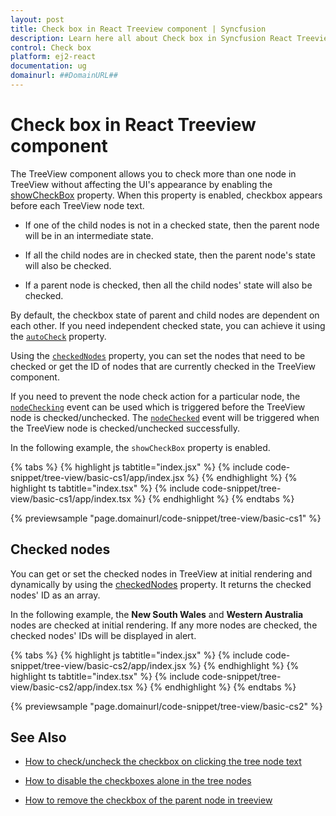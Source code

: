 ```yaml
---
layout: post
title: Check box in React Treeview component | Syncfusion
description: Learn here all about Check box in Syncfusion React Treeview component of Syncfusion Essential JS 2 and more.
control: Check box 
platform: ej2-react
documentation: ug
domainurl: ##DomainURL##
---
```


# Check box in React Treeview component

The TreeView component allows you to check more than one node in TreeView without affecting the UI's appearance by enabling the [showCheckBox](https://ej2.syncfusion.com/react/documentation/api/treeview/#showcheckbox) property. When this property is enabled, checkbox appears before each TreeView node text.

* If one of the child nodes is not in a checked state, then the parent node will be in an intermediate state.

* If all the child nodes are in checked state, then the parent node's state will also be checked.

* If a parent node is checked, then all the child nodes' state will also be checked.

By default, the checkbox state of parent and child nodes are dependent on each other. If you need independent checked state, you can achieve it using the [`autoCheck`](https://ej2.syncfusion.com/react/documentation/api/treeview/#autocheck) property.

Using the [`checkedNodes`](https://ej2.syncfusion.com/react/documentation/api/treeview/#checkednodes) property, you can set the nodes that need to be checked or get the ID of nodes that are currently checked in the TreeView component.

If you need to prevent the node check action for a particular node, the [`nodeChecking`](https://ej2.syncfusion.com/react/documentation/api/treeview/#nodechecking) event can be used which is triggered before the TreeView node is checked/unchecked. The [`nodeChecked`](https://ej2.syncfusion.com/react/documentation/api/treeview/#nodechecked) event will be triggered when the TreeView node is checked/unchecked successfully.

In the following example, the `showCheckBox` property is enabled.

{% tabs %}
{% highlight js tabtitle="index.jsx" %}
{% include code-snippet/tree-view/basic-cs1/app/index.jsx %}
{% endhighlight %}
{% highlight ts tabtitle="index.tsx" %}
{% include code-snippet/tree-view/basic-cs1/app/index.tsx %}
{% endhighlight %}
{% endtabs %}

 {% previewsample "page.domainurl/code-snippet/tree-view/basic-cs1" %}

## Checked nodes

You can get or set the checked nodes in TreeView at initial rendering and dynamically by using the [checkedNodes](https://ej2.syncfusion.com/react/documentation/api/treeview/#checkednodes) property. It returns the checked nodes' ID as an array.

In the following example, the **New South Wales** and **Western Australia** nodes are checked at initial rendering. If any more nodes are checked, the checked nodes' IDs will be displayed in alert.

{% tabs %}
{% highlight js tabtitle="index.jsx" %}
{% include code-snippet/tree-view/basic-cs2/app/index.jsx %}
{% endhighlight %}
{% highlight ts tabtitle="index.tsx" %}
{% include code-snippet/tree-view/basic-cs2/app/index.tsx %}
{% endhighlight %}
{% endtabs %}

 {% previewsample "page.domainurl/code-snippet/tree-view/basic-cs2" %}

## See Also

* [How to check/uncheck the checkbox on clicking the tree node text](./how-to/check-uncheck-the-checkbox-on-clicking-the-tree-node-text)

* [How to disable the checkboxes alone in the tree nodes](./how-to/disable-checkbox-of-the-tree-node)

* [How to remove the checkbox of the parent node in treeview](./how-to/remove-parent-checkbox)